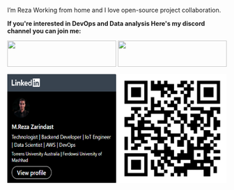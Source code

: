 I’m Reza Working from home and I love open-source project collaboration.

**If you're interested in DevOps and Data analysis Here's my discord channel you can join me:**

[<img src='https://img.shields.io/badge/linkedin-%230077B5.svg?style=for-the-badge&logo=linkedin&logoColor=white' width='250' height='60'>](https://www.linkedin.com/in/goldenhand76/)
[<img src='https://img.shields.io/badge/Discord-%235865F2.svg?style=for-the-badge&logo=discord&logoColor=white' width='250' height='60'>](https://discord.com/invite/B4nm3ZsMeV)

[<img src='img/LinkedIn-Badge.png' width='250' height='250'>](https://www.linkedin.com/in/goldenhand76/)
[<img src='img/Untitled.svg' width='250'>](https://discord.com/invite/B4nm3ZsMeV)

<!---
goldenhand76/goldenhand76 is a ✨ special ✨ repository because its `README.md` (this file) appears on your GitHub profile.
You can click the Preview link to take a look at your changes.
--->
